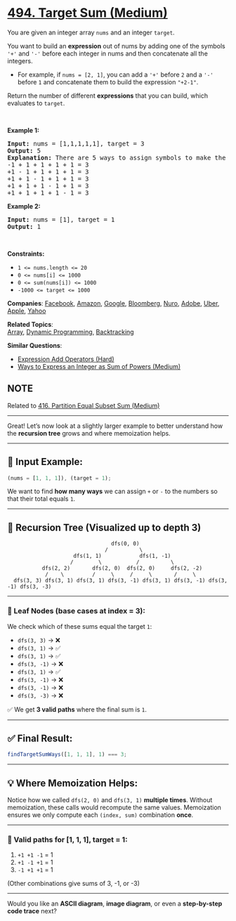 # [494. Target Sum (Medium)](https://leetcode.com/problems/target-sum)

<p>You are given an integer array <code>nums</code> and an integer <code>target</code>.</p>

<p>You want to build an <strong>expression</strong> out of nums by adding one of the symbols <code>&#39;+&#39;</code> and <code>&#39;-&#39;</code> before each integer in nums and then concatenate all the integers.</p>

<ul>
	<li>For example, if <code>nums = [2, 1]</code>, you can add a <code>&#39;+&#39;</code> before <code>2</code> and a <code>&#39;-&#39;</code> before <code>1</code> and concatenate them to build the expression <code>&quot;+2-1&quot;</code>.</li>
</ul>

<p>Return the number of different <strong>expressions</strong> that you can build, which evaluates to <code>target</code>.</p>

<p>&nbsp;</p>
<p><strong class="example">Example 1:</strong></p>

<pre>
<strong>Input:</strong> nums = [1,1,1,1,1], target = 3
<strong>Output:</strong> 5
<strong>Explanation:</strong> There are 5 ways to assign symbols to make the sum of nums be target 3.
-1 + 1 + 1 + 1 + 1 = 3
+1 - 1 + 1 + 1 + 1 = 3
+1 + 1 - 1 + 1 + 1 = 3
+1 + 1 + 1 - 1 + 1 = 3
+1 + 1 + 1 + 1 - 1 = 3
</pre>

<p><strong class="example">Example 2:</strong></p>

<pre>
<strong>Input:</strong> nums = [1], target = 1
<strong>Output:</strong> 1
</pre>

<p>&nbsp;</p>
<p><strong>Constraints:</strong></p>

<ul>
	<li><code>1 &lt;= nums.length &lt;= 20</code></li>
	<li><code>0 &lt;= nums[i] &lt;= 1000</code></li>
	<li><code>0 &lt;= sum(nums[i]) &lt;= 1000</code></li>
	<li><code>-1000 &lt;= target &lt;= 1000</code></li>
</ul>

**Companies**:
[Facebook](https://leetcode.com/company/facebook), [Amazon](https://leetcode.com/company/amazon), [Google](https://leetcode.com/company/google), [Bloomberg](https://leetcode.com/company/bloomberg), [Nuro](https://leetcode.com/company/nuro), [Adobe](https://leetcode.com/company/adobe), [Uber](https://leetcode.com/company/uber), [Apple](https://leetcode.com/company/apple), [Yahoo](https://leetcode.com/company/yahoo)

**Related Topics**:  
[Array](https://leetcode.com/tag/array), [Dynamic Programming](https://leetcode.com/tag/dynamic-programming), [Backtracking](https://leetcode.com/tag/backtracking)

**Similar Questions**:

- [Expression Add Operators (Hard)](https://leetcode.com/problems/expression-add-operators)
- [Ways to Express an Integer as Sum of Powers (Medium)](https://leetcode.com/problems/ways-to-express-an-integer-as-sum-of-powers)

## NOTE

Related to [416. Partition Equal Subset Sum (Medium)](https://leetcode.com/problems/partition-equal-subset-sum/)

---

Great! Let’s now look at a slightly larger example to better understand how the **recursion tree** grows and where memoization helps.

---

## 🔢 Input Example:

```js
(nums = [1, 1, 1]), (target = 1);
```

We want to find **how many ways** we can assign `+` or `-` to the numbers so that their total equals `1`.

---

## 🌳 Recursion Tree (Visualized up to depth 3)

```
                                 dfs(0, 0)
                               /          \
                     dfs(1, 1)            dfs(1, -1)
                    /        \           /          \
           dfs(2, 2)       dfs(2, 0)  dfs(2, 0)     dfs(2, -2)
            /    \         /     \     /     \       /     \
  dfs(3, 3) dfs(3, 1) dfs(3, 1) dfs(3, -1) dfs(3, 1) dfs(3, -1) dfs(3, -1) dfs(3, -3)
```

---

### 🧠 Leaf Nodes (base cases at index = 3):

We check which of these sums equal the target `1`:

- `dfs(3, 3)` → ❌
- `dfs(3, 1)` → ✅
- `dfs(3, 1)` → ✅
- `dfs(3, -1)` → ❌
- `dfs(3, 1)` → ✅
- `dfs(3, -1)` → ❌
- `dfs(3, -1)` → ❌
- `dfs(3, -3)` → ❌

✅ We get **3 valid paths** where the final sum is `1`.

---

## ✅ Final Result:

```js
findTargetSumWays([1, 1, 1], 1) === 3;
```

---

## 💡 Where Memoization Helps:

Notice how we called `dfs(2, 0)` and `dfs(3, 1)` **multiple times**. Without memoization, these calls would recompute the same values. Memoization ensures we only compute each `(index, sum)` combination **once**.

---

### 📌 Valid paths for \[1, 1, 1], target = 1:

1. `+1 +1 -1` = 1
2. `+1 -1 +1` = 1
3. `-1 +1 +1` = 1

(Other combinations give sums of 3, -1, or -3)

---

Would you like an **ASCII diagram**, **image diagram**, or even a **step-by-step code trace** next?
